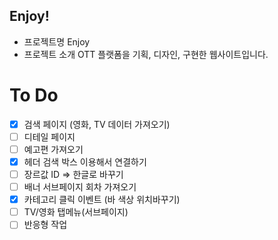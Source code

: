 ## Enjoy!

- 프로젝트명
  Enjoy
- 프로젝트 소개
  OTT 플랫폼을 기획, 디자인, 구현한 웹사이트입니다.

# To Do

- [x] 검색 페이지 (영화, TV 데이터 가져오기)
- [ ] 디테일 페이지
- [ ] 예고편 가져오기
- [x] 헤더 검색 박스 이용해서 연결하기
- [ ] 장르값 ID => 한글로 바꾸기
- [ ] 배너 서브페이지 회차 가져오기
- [x] 카테고리 클릭 이벤트 (바 색상 위치바꾸기)
- [ ] TV/영화 탭메뉴(서브페이지)
- [ ] 반응형 작업
